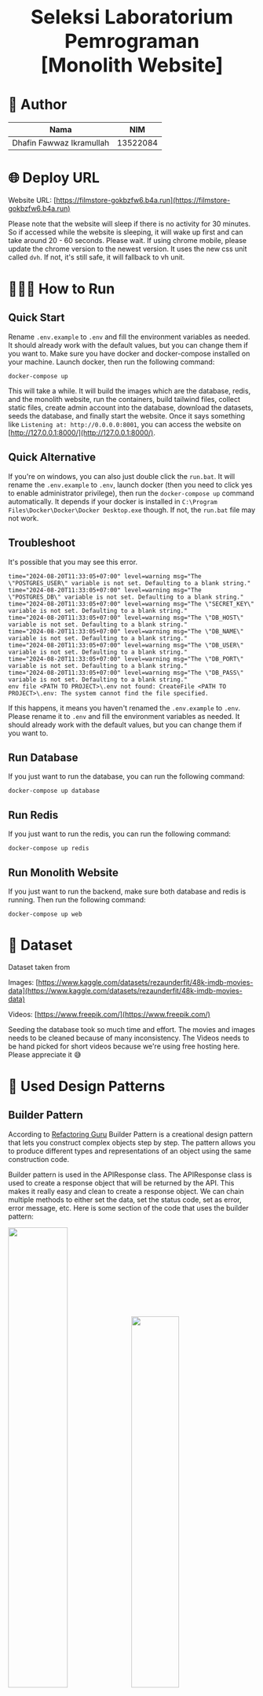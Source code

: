 <h1 align="center" style="font-size: 2.5rem; font-weight: 700"><br>
  Seleksi Laboratorium Pemrograman<br>
  [Monolith Website]<br>
</h1>

# 👯 Author
|          Nama             |      NIM      |
| ------------------------- | ------------- |
| Dhafin Fawwaz Ikramullah  |    13522084   |

# 🌐 Deploy URL
Website URL: [https://filmstore-gokbzfw6.b4a.run](https://filmstore-gokbzfw6.b4a.run)

Please note that the website will sleep if there is no activity for 30 minutes. So if accessed while the website is sleeping, it will wake up first and can take around 20 - 60 seconds. Please wait.
If using chrome mobile, please update the chrome version to the newest version. It uses the new css unit called `dvh`. If not, it's still safe, it will fallback to vh unit.

# 🏃🏻‍♂️ How to Run
## Quick Start
Rename `.env.example` to `.env` and fill the environment variables as needed. It should already work with the default values, but you can change them if you want to.
Make sure you have docker and docker-compose installed on your machine.
Launch docker, then run the following command:
```
docker-compose up
```
This will take a while. It will build the images which are the database, redis, and the monolith website, run the containers, build tailwind files, collect static files, create admin account into the database, download the datasets, seeds the database, and finally start the website.
Once it says something like `Listening at: http://0.0.0.0:8001`, you can access the website on [http://127.0.0.1:8000/](http://127.0.0.1:8000/). 

## Quick Alternative
If you're on windows, you can also just double click the `run.bat`. It will rename the `.env.example` to `.env`, launch docker (then you need to click yes to enable administrator privilege), then run the `docker-compose up` command automatically. It depends if your docker is installed in `C:\Program Files\Docker\Docker\Docker Desktop.exe` though. If not, the `run.bat` file may not work.

## Troubleshoot
It's possible that you may see this error.
```
time="2024-08-20T11:33:05+07:00" level=warning msg="The \"POSTGRES_USER\" variable is not set. Defaulting to a blank string."
time="2024-08-20T11:33:05+07:00" level=warning msg="The \"POSTGRES_DB\" variable is not set. Defaulting to a blank string."
time="2024-08-20T11:33:05+07:00" level=warning msg="The \"SECRET_KEY\" variable is not set. Defaulting to a blank string."
time="2024-08-20T11:33:05+07:00" level=warning msg="The \"DB_HOST\" variable is not set. Defaulting to a blank string."
time="2024-08-20T11:33:05+07:00" level=warning msg="The \"DB_NAME\" variable is not set. Defaulting to a blank string."
time="2024-08-20T11:33:05+07:00" level=warning msg="The \"DB_USER\" variable is not set. Defaulting to a blank string."
time="2024-08-20T11:33:05+07:00" level=warning msg="The \"DB_PORT\" variable is not set. Defaulting to a blank string."
time="2024-08-20T11:33:05+07:00" level=warning msg="The \"DB_PASS\" variable is not set. Defaulting to a blank string."
env file <PATH TO PROJECT>\.env not found: CreateFile <PATH TO PROJECT>\.env: The system cannot find the file specified.
```
If this happens, it means you haven't renamed the `.env.example` to `.env`. Please rename it to `.env` and fill the environment variables as needed. It should already work with the default values, but you can change them if you want to.



## Run Database
If you just want to run the database, you can run the following command:
```
docker-compose up database
```

## Run Redis
If you just want to run the redis, you can run the following command:
```
docker-compose up redis
```

## Run Monolith Website
If you just want to run the backend, make sure both database and redis is running. Then run the following command:
```
docker-compose up web
```


# 🎥 Dataset

Dataset taken from

Images: [https://www.kaggle.com/datasets/rezaunderfit/48k-imdb-movies-data](https://www.kaggle.com/datasets/rezaunderfit/48k-imdb-movies-data)

Videos: [https://www.freepik.com/](https://www.freepik.com/)

Seeding the database took so much time and effort. The movies and images needs to be cleaned because of many inconsistency. The Videos needs to be hand picked for short videos because we're using free hosting here. Please appreciate it 😅

# 📍 Used Design Patterns

## Builder Pattern
According to [Refactoring Guru](https://refactoring.guru/design-patterns/builder) Builder Pattern is a creational design pattern that lets you construct complex objects step by step. The pattern allows you to produce different types and representations of an object using the same construction code.

Builder pattern is used in the APIResponse class. The APIResponse class is used to create a response object that will be returned by the API. This makes it really easy and clean to create a response object. We can chain multiple methods to either set the data, set the status code, set as error, error message, etc. Here is some section of the code that uses the builder pattern:

<div>
  <img src="./images/pattern/builder_pattern_1.png" width=49%>
  <img src="./images/pattern/builder_pattern_2.png" width=44%>
</div>

It can be used to easily create a response object. In the image, we chain it into setting cookies when user logged in. We chain it with error message and status code when there is an error. If we're not using the builder pattern, passing everything in the constructor and nulling the unused fields can be really messy and hard to read.


## Decorator Pattern
According to [Refactoring Guru](https://refactoring.guru/design-patterns/decorator) Decorator Pattern is a structural design pattern that lets you attach new behaviors to objects by placing these objects inside special wrapper objects that contain the behaviors.

In python there's a built in way to implement this almost magically. We can use the `@` symbol to decorate a function. This is used in the APIView class. The APIView class is a class that is used to create an API endpoint. We can decorate it with `@protected`, `@public`, `@admin_only` to determine who can access the rest API. We can also decorate the class with the `@swagger` decorator to add the swagger documentation to the endpoint. As for frontend, there's also `@unauthorized` which can be used to redirect user to the home page if they are already logged in. Here is some section of the code that uses the decorator pattern:

<div>
  <img src="./images/pattern/decorator_pattern_1.png" width=48%>
  <img src="./images/pattern/decorator_pattern_2.png" width=49%>
</div>

As we can see, we're adding the `@swagger` decorator to the method to add the swagger documentation to the endpoint. We're also adding the `@admin_only` decorator to the method to make sure only admin can access the endpoint. This makes it really easy to add new behavior to the method without changing the method itself. Please note that this implementation of decorator pattern is specific to python. In other languages, we might need to create some wrapper interface to add new behavior to the object.



## Observer Pattern
According to [Refactoring Guru](https://refactoring.guru/design-patterns/observer) Observer Pattern is a behavioral design pattern that lets you define a subscription mechanism to notify multiple objects about any events that happen to the object they’re observing.

Observer pattern is used in some places in the project. One of them are for the database signals when some data is changed to invalidate cache and also in the client side javascript to add a behavior when user clicks a certain button. In django, we can use the `@receiver` decorator to add a function that will be called when a signal is sent. In javascript, we can use the `addEventListener` method to add a function that will be called when an event is triggered. These things are already built in to the framework/language. So we don't have to setup the observer pattern ourselves.

Here is some section of the code that uses the observer pattern:
<div>
  <img src="./images/pattern/observer_pattern_2.png" width=48%>
  <img src="./images/pattern/observer_pattern_1.png" width=42%>
</div>

As we can see, the models (database in general) don't need to know how to implement the cache invalidation. It just needs to send a signal to whatever is listening to it. In this case, the cache invalidation function is listening to the signal and will be called when the signal is sent. If in the future we want to do a certain behaviour when the data in database is changed, we just need to listen to the event through the `@receiver` decorator. This makes the code really clean and easy to read. The same goes for the client side javascript. The button doesn't need to know what to do when it's clicked. It just needs to send an event when it's clicked. The function that is listening to the event will be called when the event is triggered. This makes the code really clean and easy to read.


## Command Pattern
According to [Refactoring Guru](https://refactoring.guru/design-patterns/command) command pattern is a behavioral design pattern that turns a request into a stand-alone object that contains all information about the request. This transformation lets you pass requests as a method arguments, delay or queue a request’s execution, and support undoable operations.

Here is some section of the code that uses the command pattern:
<div>
  <img src="./images/pattern/command_pattern_1.png" width=48%>
  <img src="./images/pattern/command_pattern_2.png" width=40%>
</div>

As we can see in the image above, we can easily create a command by just inheriting the django built in base command class. Then we can easily call the command by running `python manage.py <COMMAND NAME>` like how we usually do it natively with django. This makes it really easy to create a command and run it.


# 💻 Technology Stack

## Development
- Monolith Website: Django 5.1
- Database: PostgreSQL 14
- Caching: Redis 7.4.0
- REST API: Django Rest Framework 3.15.2

## Deployment
- Monolith Website: Django 5.1
- Monolith Website Host: Back4App
- Database Host: Supabase (PostgreSQL)
- Caching Host: Redis Cloud (Redis)


# ✨ Bonus
| Nomor |          Bonus            | Dikerjakan |
| ----- | ------------------------- | ---------- |
| B01   | OWASP                     |            |
| B02   | Deployment                |     ✅     |
| B03   | Polling                   |     ✅     |
| B04   | Caching                   |     ✅     |
| B05   | Lighthouse                |     ✅     |
| B06   | Responsive Layout         |     ✅     |
| B07   | Dokumentasi API           |     ✅     |
| B08   | SOLID                     |     ✅     |
| B09   | Automated Testing         |            |
| B10   | Fitur Tambahan            |     ✅     |
| B11   | Ember                     |     ✅     |

## B01 OWASP

#### 1. Broken Access Control


#### 2. Injection
Example of these can happen when user input is not sanitized. For example, commentting with javascript `<script>` tag and the website uses innerhtml to render the content. This will make the browser run that script. Another example is when user input an sql query in a login form. For example `' OR 1=1`. This will make the query always true and the user can login without the correct password. This can happen if the input is not sanitized and the query is not parameterized. Both of these is safe in this website.

#### 3. Server-Side Request Forgery


## B02 Deployment
Everything is deployed with a free service. Here are the services used:
- Database: PostgreSQL 14
- Caching: Redis 7.4.0
- REST API: Django Rest Framework 3.15.2

Website URL: [https://filmstore-gokbzfw6.b4a.run](https://filmstore-gokbzfw6.b4a.run)
Please note that the website will sleep if there is no activity for 30 minutes. So if accessed while the website is sleeping, it will wake up first and can take around 20 - 40 seconds. Please wait.
If using chrome mobile, please update the chrome version to the newest version. It uses the new css unit called `dvh`. If not, it's still safe, it will fallback to vh unit.

## B03 Polling
It's done by making the client do a request. Then the Backend Server will wait until there is new data available. If there is, it will return the data. If until around 30 seconds there is no new data, it will return an empty data and with 204 status code. The client will then wait for a few seconds and do the request again. Please note that only logged in user can do polling to reduce request.
Pages that use polling:
- / (Excluding the recommendation)
- /explore (including its search and paginated pages)
- /details/{id} (excluding the interactive star rating button)
- /details/{id}/review (including its paginated pages)
- /wishlist (including its search and paginated pages)
- /bought (including its search and paginated pages)

## B04 Caching
This is done with Redis. Result of some database queries that is frequently called will be cached. When the data is updated, the cache will be invalidated.
The caching is done for the following pages:
- / (Excluding the recommendation)
- /explore (including its search and paginated pages)
- /details/{id} (excluding the interactive star rating button)
- /details/{id}/review (including its paginated pages)
- /wishlist (including its search and paginated pages)
- /bought (including its search and paginated pages)

You can test this by looking at the print in the terminal. It will print `CACHE HIT` if the data is fetched from the cache, and `CACHE MISS` if the data is fetched from the database. There is also a print of the cache key that is used and the execution time.
Here is an example of the print:

<img src="./images/cache/cache_hit.png" alt="Cache Hit">
<img src="./images/cache/cache_miss.png" alt="Cache Miss">

## B05 Lighthouse
[Lighthouse](https://developer.chrome.com/docs/lighthouse/overview) is an open-source, automated tool for improving the quality of web pages. You can run it against any web page, public or requiring authentication. It has audits for performance, accessibility, progressive web apps, SEO, and more.
#### Login
<div>
  <img src="./images/lighthouse/login_m.png" width=49%>
  <img src="./images/lighthouse/login_d.png" width=49%>
</div>

#### Register
<div>
  <img src="./images/lighthouse/register_d.png" width=49%>
  <img src="./images/lighthouse/register_m.png" width=49%>
</div>

#### Home
<div>
  <img src="./images/lighthouse/home_d.png" width=49%>
  <img src="./images/lighthouse/home_m.png" width=49%>
</div>

#### Explore
<div>
  <img src="./images/lighthouse/explore_d.png" width=49%>
  <img src="./images/lighthouse/explore_m.png" width=49%>
</div>

#### Details
<div>
  <img src="./images/lighthouse/details_d.png" width=49%>
  <img src="./images/lighthouse/details_m.png" width=49%>
</div>

#### Review
<div>
  <img src="./images/lighthouse/review_d.png" width=49%>
  <img src="./images/lighthouse/review_m.png" width=49%>
</div>

#### Wishlist
<div>
  <img src="./images/lighthouse/wishlist_d.png" width=49%>
  <img src="./images/lighthouse/wishlist_m.png" width=49%>
</div>

#### Bought
<div>
  <img src="./images/lighthouse/bought_d.png" width=49%>
  <img src="./images/lighthouse/bought_m.png" width=49%>
</div>

#### Profile
<div>
  <img src="./images/lighthouse/profile_d.png" width=49%>
  <img src="./images/lighthouse/profile_m.png" width=49%>
</div>

#### Watch
<div>
  <img src="./images/lighthouse/watch_d.png" width=49%>
  <img src="./images/lighthouse/watch_m.png" width=49%>
</div>


## B06 Responsive Layout
Website styling is created with Tailwind CSS. It is responsive and can be viewed on any device. Here are some screenshots of the website on different devices:
#### Login
<div>
  <img src="./images/responsive/login_sm.png" width=12.5%>
  <img src="./images/responsive/login_md.png" width=26%>
  <img src="./images/responsive/login_lg.png" width=57%>
</div>

#### Register
<div>
  <img src="./images/responsive/register_sm.png" width=12.5%>
  <img src="./images/responsive/register_md.png" width=26%>
  <img src="./images/responsive/register_lg.png" width=57%>
</div>

#### Home
<div>
  <img src="./images/responsive/home_sm.png" width=12.5%>
  <img src="./images/responsive/home_md.png" width=26%>
  <img src="./images/responsive/home_lg.png" width=57%>
</div>

#### Explore
<div>
  <img src="./images/responsive/explore_sm.png" width=12.5%>
  <img src="./images/responsive/explore_md.png" width=26%>
  <img src="./images/responsive/explore_lg.png" width=57%>
</div>

#### Details
<div>
  <img src="./images/responsive/details_sm.png" width=12.5%>
  <img src="./images/responsive/details_md.png" width=26%>
  <img src="./images/responsive/details_lg.png" width=57%>
</div>

#### Details 2
<div>
  <img src="./images/responsive/details2_sm.png" width=12.5%>
  <img src="./images/responsive/details2_md.png" width=26%>
  <img src="./images/responsive/details2_lg.png" width=57%>
</div>

#### Review
<div>
  <img src="./images/responsive/review_sm.png" width=12.5%>
  <img src="./images/responsive/review_md.png" width=26%>
  <img src="./images/responsive/review_lg.png" width=57%>
</div>

#### Wishlist
<div>
  <img src="./images/responsive/wishlist_sm.png" width=12.5%>
  <img src="./images/responsive/wishlist_md.png" width=26%>
  <img src="./images/responsive/wishlist_lg.png" width=57%>
</div>

#### Bought
<div>
  <img src="./images/responsive/bought_sm.png" width=12.5%>
  <img src="./images/responsive/bought_md.png" width=26%>
  <img src="./images/responsive/bought_lg.png" width=57%>
</div>

#### Profile
<div>
  <img src="./images/responsive/profile_sm.png" width=12.5%>
  <img src="./images/responsive/profile_md.png" width=26%>
  <img src="./images/responsive/profile_lg.png" width=57%>
</div>

#### Watch
<div>
  <img src="./images/responsive/watch_sm.png" width=12.5%>
  <img src="./images/responsive/watch_md.png" width=26%>
  <img src="./images/responsive/watch_lg.png" width=57%>
</div>

## B07 Dokumentasi API
API Documentation is created with Swagger. You can access the documentation on either

Swagger: [https://filmstore-gokbzfw6.b4a.run/swagger](https://filmstore-gokbzfw6.b4a.run/swagger)

Redoc: [https://filmstore-gokbzfw6.b4a.run/redoc](https://filmstore-gokbzfw6.b4a.run/redoc)

Note that in some cases, the documentation might take a long time to respond.


## B08 SOLID
### Single Responsibility Principle
According to [Samuel Oloruntoba and Anish Singh Walia](https://www.digitalocean.com/community/conceptual-articles/s-o-l-i-d-the-first-five-principles-of-object-oriented-design) Single-responsibility Principle (SRP) states a class should have one and only one reason to change, meaning that a class should have only one job.

Example of the implementation is for the models. It can be seen in the image below.

<div>
  <img src="./images/solid/single_responsibility_2.png" width=100%>
  <img src="./images/solid/single_responsibility_1.png" width=45%>
  <img src="./images/solid/single_responsibility_3.png" width=40%>
</div>

As we can see, the Film model is only responsible for the film data. If we want to serialize the film object to a python dict which is serializable to json, we create a new class called FilmRequestSerializer. We're not adding a new function inside the Film model class. If we want to do a cache invalidation when saving, we're not overriding the save method in the Film model class. We're using signals and make a function listen to it. This way, the Film model class follows the Single Responsibility Principle.


### Open/Closed Principle
According to [Samuel Oloruntoba and Anish Singh Walia](https://www.digitalocean.com/community/conceptual-articles/s-o-l-i-d-the-first-five-principles-of-object-oriented-design) Open-closed Principle (OCP) states objects or entities should be open for extension but closed for modification.

Example of the implementation is for the model serializer. It can be seen in the image below.

<div>
  <img src="./images/solid/openclosed_1.png" width=100%>
</div>

As we can se in the image, we previously already have a FilmResponseSerializer. Then we want to create a new formated version for it that is used to render the html using template engine. One way to do it is by modifying the FilmResponseSerializer and create an if else check inside it. But that will violate the Open/Closed Principle. Instead, we create a new class called FilmViewContextSerializer which inherits from the FilmResponseSerializer. Then it will format the duration to format `hh:mm:ss` and limits the genre array visually. This way, we're extending the FilmResponseSerializer class without modifying it. Therefore, the FilmResponseSerializer class follows the Open/Closed Principle.


### Liskov Substitution Principle
According to [Samuel Oloruntoba and Anish Singh Walia](https://www.digitalocean.com/community/conceptual-articles/s-o-l-i-d-the-first-five-principles-of-object-oriented-design) Liskov Substitution Principle states let q(x) be a property provable about objects of x of type T. Then q(y) should be provable for objects y of type S where S is a subtype of T.

Example of the implementation is for the overrided user model. It can be seen in the image below.

<div>
  <img src="./images/solid/liskov_substitution_1.png" width=100%>
  <img src="./images/solid/liskov_substitution_2.png" width=100%>
</div>

As we can see in the image above, the GeneralUser class inherits the AbstractUser class which is a built-in class in Django. The GeneralUser class is used to override the AbstractUser class to add a new field called balance. For example, the method that populates user from API Request is used everywhere inside some decorators. Because it follows the Liskov Substitution Principle, we don't need to modify that method and everything will just work as initially.


### Interface Segregation Principle
According to [Samuel Oloruntoba and Anish Singh Walia](https://www.digitalocean.com/community/conceptual-articles/s-o-l-i-d-the-first-five-principles-of-object-oriented-design) The interface segregation principle states a client should never be forced to implement an interface that it doesn’t use, or clients shouldn’t be forced to depend on methods they do not use.

Example of the implementation is for the model serializer. It can be seen in the image below.

<div>
  <img src="./images/solid/interface_segregation_1.png" width=100%>
</div>

As we can see in the image, the APIFilmDetail class implements the http methods for GET, PUT, and DELETE. It's not forced to implement other methods like POST or PATCH. This way, the APIFilmDetail class follows the Interface Segregation Principle.


### Dependency Inversion Principle
According to [Samuel Oloruntoba and Anish Singh Walia](https://www.digitalocean.com/community/conceptual-articles/s-o-l-i-d-the-first-five-principles-of-object-oriented-design) Dependency inversion principle states entities must depend on abstractions, not on concretions. It states that the high-level module must not depend on the low-level module, but they should depend on abstractions.

<div>
  <img src="./images/solid/dependency_inversion_2.png" width=100%>
  <img src="./images/solid/dependency_inversion_1.png" width=45%>
  <img src="./images/solid/liskov_substitution_2.png" width=45%>
</div>

As we can see in the image above, we're not directly touching the JWT class when populating the user in the request object. We're using the Token class which is an abstraction for the JWT class which is the lower level module. This way, if we want to change the type of token, we can just create another class that inherits from the Token class and implement the methods. Then simply swap the JWT to that class when creating the Auth object. This way, the Token class follows the Dependency Inversion Principle.



## B09 Automated Testing
Automated Unit Test is done with Django's built-in testing framework. The tests are located in the `tests.py` file in each app. The tests are run with the following command:
```
docker-compose run web python manage.py test
```
TBD (screenshots)

## B10 Fitur Tambahan
The additional features done are:
#### 1. Film Recommendation
<div>
  <img src="./images/responsive/home_sm.png" width=12.5%>
  <img src="./images/responsive/home_md.png" width=26%>
  <img src="./images/responsive/home_lg.png" width=57%>
</div>

#### 2. Rating & Review
<div>
  <img src="./images/responsive/details_sm.png" width=12.5%>
  <img src="./images/responsive/details_md.png" width=26%>
  <img src="./images/responsive/details_lg.png" width=57%>
</div>
<div>
  <img src="./images/responsive/review_sm.png" width=12.5%>
  <img src="./images/responsive/review_md.png" width=26%>
  <img src="./images/responsive/review_lg.png" width=57%>
</div>

#### 3. Wishlist
<div>
  <img src="./images/responsive/wishlist_sm.png" width=12.5%>
  <img src="./images/responsive/wishlist_md.png" width=26%>
  <img src="./images/responsive/wishlist_lg.png" width=57%>
</div>


## B11 Ember
Ember/Bucket is used for the deployment to store image and video files. The bucket used is supabase.



# 🌐 API Endpoints

Detailed API documentation can be accessed on either

Swagger: [https://filmstore-gokbzfw6.b4a.run/swagger](https://filmstore-gokbzfw6.b4a.run/swagger)

Redoc: [https://filmstore-gokbzfw6.b4a.run/redoc](https://filmstore-gokbzfw6.b4a.run/redoc)

## Version: v1

**Contact information:**  
dhafin.fawwaz@gmail.com  


## Endpoints
| Route | Method | Description |
| -------- | ----------- | ----------- |
| /films | GET | Get all films |
| /films | POST | Upload a new film |
| /films/{id} | GET | Get a film details by ID |
| /films/{id} | PUT | Update a film |
| /films/{id} | DELETE | Delete a film |
| /login | POST | Login a user |
| /polling/bought | GET | Polling search bought film |
| /polling/details/{id} | GET | Polling get film details |
| /polling/details/{id}/review | GET | Polling get film reviews |
| /polling/film | GET | Polling search film |
| /polling/wishlist | GET | Polling search wishlist film |
| /register | POST | Register a user |
| /self | GET | Get current user data |
| /users | GET | Get all users |
| /users/{id} | GET | Get user by ID |
| /users/{id} | DELETE | Delete user by ID |
| /users/{id}/balance | POST | Modify a user's balance |


### Security
**Bearer**  

|apiKey|*API Key*|
|---|---|
|Name|Authorization|
|In|header|

### /films

#### GET
##### Summary:

Get all films

##### Description:

Query parameter 'q' can be used to search for films by title (case-insensitive)

##### Parameters

| Name | Located in | Description | Required | Schema |
| ---- | ---------- | ----------- | -------- | ---- |
| q | query | Search for films by title and director | No | string |

##### Responses

| Code | Description | Schema |
| ---- | ----------- | ------ |
| 200 |  | object |
| 400 |  | object |
| 401 |  | object |

#### POST
##### Summary:

Upload a new film

##### Description:

A new film will be uploaded to the database and the response will contain the films url instead of the binary file

##### Parameters

| Name | Located in | Description | Required | Schema |
| ---- | ---------- | ----------- | -------- | ---- |
| title | formData | The title of the film | Yes | string |
| description | formData | A brief description of the film | Yes | string |
| director | formData | The director of the film | Yes | string |
| release_year | formData | The year the film was released | Yes | integer |
| genre | formData | A list of genres | Yes | [ string ] |
| price | formData | The price of the film | Yes | number |
| duration | formData | In seconds | Yes | integer |
| video | formData | The video file | Yes | file |
| cover_image | formData | The cover image of the film | No | file |

##### Responses

| Code | Description | Schema |
| ---- | ----------- | ------ |
| 201 |  | object |
| 400 |  | object |
| 401 |  | object |

### /films/{id}

#### GET
##### Summary:

Get a film details by ID

##### Description:

the id in the url is the film's ID primary key

##### Parameters

| Name | Located in | Description | Required | Schema |
| ---- | ---------- | ----------- | -------- | ---- |
| id | path |  | Yes | string |

##### Responses

| Code | Description | Schema |
| ---- | ----------- | ------ |
| 200 |  | object |
| 400 |  | object |
| 401 |  | object |

#### PUT
##### Summary:

Update a film

##### Description:

The film data will be updated in the database and the response will contain the films url instead of the binary file

##### Parameters

| Name | Located in | Description | Required | Schema |
| ---- | ---------- | ----------- | -------- | ---- |
| id | path |  | Yes | string |
| title | formData | The title of the film | Yes | string |
| description | formData | A brief description of the film | Yes | string |
| director | formData | The director of the film | Yes | string |
| release_year | formData | The year the film was released | Yes | integer |
| genre | formData | A list of genres | Yes | [ string ] |
| price | formData | The price of the film | Yes | number |
| duration | formData | In seconds | Yes | integer |
| video | formData | The video file. If not provided, the video will not be updated | No | file |
| cover_image | formData | The cover image of the film. If not provided, the cover image will not be updated | No | file |

##### Responses

| Code | Description | Schema |
| ---- | ----------- | ------ |
| 201 |  | object |
| 400 |  | object |
| 401 |  | object |

#### DELETE
##### Summary:

Delete a film

##### Description:

A new film will be uploaded to the database and the response will contain the films url instead of the binary file

##### Parameters

| Name | Located in | Description | Required | Schema |
| ---- | ---------- | ----------- | -------- | ---- |
| id | path |  | Yes | string |
| title | formData | The title of the film | Yes | string |
| description | formData | A brief description of the film | Yes | string |
| director | formData | The director of the film | Yes | string |
| release_year | formData | The year the film was released | Yes | integer |
| genre | formData | A list of genres | Yes | [ string ] |
| price | formData | The price of the film | Yes | number |
| duration | formData | In seconds | Yes | integer |
| video | formData | The video file. If not provided, the video will not be updated | No | file |
| cover_image | formData | The cover image of the film. If not provided, the cover image will not be updated | No | file |

##### Responses

| Code | Description | Schema |
| ---- | ----------- | ------ |
| 201 |  | object |
| 400 |  | object |
| 401 |  | object |

### /login

#### POST
##### Summary:

Login a user

##### Description:

The user will be logged in and a token will be returned

##### Parameters

| Name | Located in | Description | Required | Schema |
| ---- | ---------- | ----------- | -------- | ---- |
| data | body |  | Yes | object |

##### Responses

| Code | Description | Schema |
| ---- | ----------- | ------ |
| 200 |  | object |
| 400 |  | object |

### /polling/bought

#### GET
##### Summary:

Polling search bought film

##### Description:

Find Bought film by search query or page. Will response when new data is available.

##### Parameters

| Name | Located in | Description | Required | Schema |
| ---- | ---------- | ----------- | -------- | ---- |
| q | query | Search for bought films by title and director | No | string |
| Page | query | Get bought films in certain page | No | string |

##### Responses

| Code | Description | Schema |
| ---- | ----------- | ------ |
| 200 |  | object |
| 204 |  | object |

### /polling/details/{id}

#### GET
##### Summary:

Polling get film details

##### Description:

Will response when new data is available.

##### Parameters

| Name | Located in | Description | Required | Schema |
| ---- | ---------- | ----------- | -------- | ---- |
| id | path |  | Yes | string |

##### Responses

| Code | Description | Schema |
| ---- | ----------- | ------ |
| 200 |  | object |
| 204 |  | object |

### /polling/details/{id}/review

#### GET
##### Summary:

Polling get film reviews

##### Description:

Find film reviews by page. Will response when new data is available.

##### Parameters

| Name | Located in | Description | Required | Schema |
| ---- | ---------- | ----------- | -------- | ---- |
| id | path |  | Yes | string |

##### Responses

| Code | Description | Schema |
| ---- | ----------- | ------ |
| 200 |  | object |
| 204 |  | object |

### /polling/film

#### GET
##### Summary:

Polling search film

##### Description:

Find film by search query or page. Will response when new data is available.

##### Parameters

| Name | Located in | Description | Required | Schema |
| ---- | ---------- | ----------- | -------- | ---- |
| q | query | Search for films by title and director | No | string |
| Page | query | Get films in certain page | No | string |

##### Responses

| Code | Description | Schema |
| ---- | ----------- | ------ |
| 200 |  | object |
| 204 |  | object |

### /polling/wishlist

#### GET
##### Summary:

Polling search wishlist film

##### Description:

Find Wishlist film by search query or page. Will response when new data is available.

##### Parameters

| Name | Located in | Description | Required | Schema |
| ---- | ---------- | ----------- | -------- | ---- |
| q | query | Search for wishlisted films by title and director | No | string |
| Page | query | Get wishlisted films in certain page | No | string |

##### Responses

| Code | Description | Schema |
| ---- | ----------- | ------ |
| 200 |  | object |
| 204 |  | object |

### /register

#### POST
##### Summary:

Register a user

##### Description:

The user will be registered and a token will be returned

##### Parameters

| Name | Located in | Description | Required | Schema |
| ---- | ---------- | ----------- | -------- | ---- |
| data | body |  | Yes | object |

##### Responses

| Code | Description | Schema |
| ---- | ----------- | ------ |
| 201 |  | object |
| 400 |  | object |

### /self

#### GET
##### Summary:

Get current user data

##### Description:

Get the current user data by the auth token

##### Parameters

| Name | Located in | Description | Required | Schema |
| ---- | ---------- | ----------- | -------- | ---- |

##### Responses

| Code | Description | Schema |
| ---- | ----------- | ------ |
| 200 |  | object |
| 400 |  | object |
| 401 |  | object |

### /users

#### GET
##### Summary:

Get all users

##### Description:

Get all users in the database

##### Parameters

| Name | Located in | Description | Required | Schema |
| ---- | ---------- | ----------- | -------- | ---- |
| q | query | Search for a user by username | No | string |

##### Responses

| Code | Description | Schema |
| ---- | ----------- | ------ |
| 200 |  | object |
| 400 |  | object |
| 401 |  | object |

### /users/{id}

#### GET
##### Summary:

Get user by ID

##### Description:

Get user by ID

##### Parameters

| Name | Located in | Description | Required | Schema |
| ---- | ---------- | ----------- | -------- | ---- |
| id | path |  | Yes | string |

##### Responses

| Code | Description | Schema |
| ---- | ----------- | ------ |
| 200 |  | object |
| 400 |  | object |
| 401 |  | object |

#### DELETE
##### Summary:

Delete a user by ID

##### Description:

Delete a user by ID

##### Parameters

| Name | Located in | Description | Required | Schema |
| ---- | ---------- | ----------- | -------- | ---- |
| id | path |  | Yes | string |

##### Responses

| Code | Description | Schema |
| ---- | ----------- | ------ |
| 200 |  | object |
| 400 |  | object |
| 401 |  | object |

### /users/{id}/balance

#### POST
##### Summary:

Modify a user's balance

##### Description:

Change a user's balance by ID

##### Parameters

| Name | Located in | Description | Required | Schema |
| ---- | ---------- | ----------- | -------- | ---- |
| id | path |  | Yes | string |

##### Responses

| Code | Description | Schema |
| ---- | ----------- | ------ |
| 200 |  | object |
| 400 |  | object |
| 401 |  | object |

